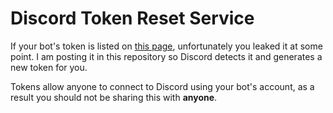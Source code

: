 # Discord Token Reset Service
If your bot's token is listed on [this page](https://github.com/sodacova/discord-token-reset-service/blob/main/tokens.txt), unfortunately you leaked it at some point. I am posting it in this repository so Discord detects it and generates a new token for you.

Tokens allow anyone to connect to Discord using your bot's account, as a result you should not be sharing this with **anyone**.
